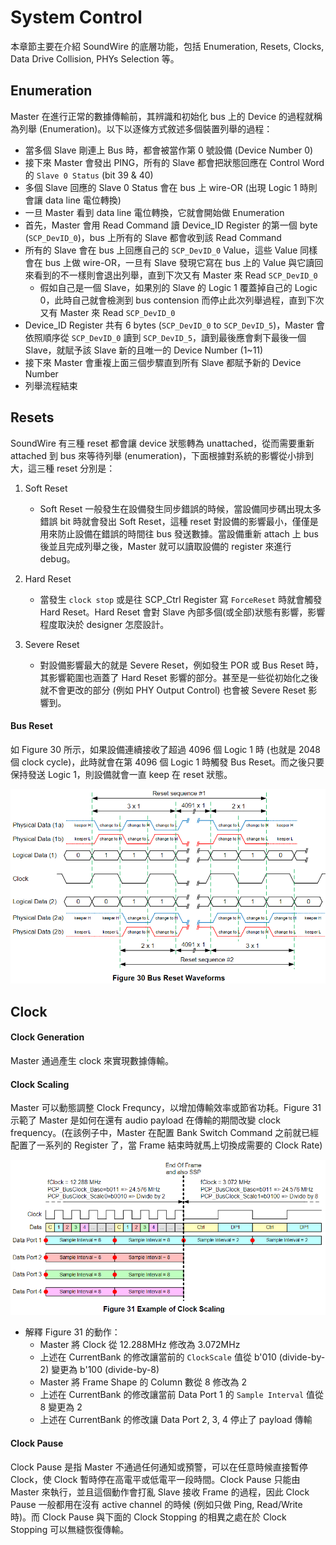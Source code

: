 System Control
=======

本章節主要在介紹 SoundWire 的底層功能，包括 Enumeration, Resets, Clocks, Data Drive Collision, PHYs Selection 等。

Enumeration
-------

Master 在進行正常的數據傳輸前，其辨識和初始化 bus 上的 Device 的過程就稱為列舉 (Enumeration)。以下以逐條方式敘述多個裝置列舉的過程：

- 當多個 Slave 剛連上 Bus 時，都會被當作第 0 號設備 (Device Number 0)
- 接下來 Master 會發出 PING，所有的 Slave 都會把狀態回應在 Control Word 的 `Slave 0 Status` (bit 39 & 40)
- 多個 Slave 回應的 Slave 0 Status 會在 bus 上 wire-OR (出現 Logic 1 時則會讓 data line 電位轉換)
- 一旦 Master 看到 data line 電位轉換，它就會開始做 Enumeration
- 首先，Master 會用 Read Command 讀 Device_ID Register 的第一個 byte (`SCP_DevID_0`)，bus 上所有的 Slave 都會收到該 Read Command
- 所有的 Slave 會在 bus 上回應自己的 `SCP_DevID_0` Value，這些 Value 同樣會在 bus 上做 wire-OR，一旦有 Slave 發現它寫在 bus 上的 Value 與它讀回來看到的不一樣則會退出列舉，直到下次又有 Master 來 Read `SCP_DevID_0`
    - 假如自己是一個 Slave，如果別的 Slave 的 Logic 1 覆蓋掉自己的 Logic 0，此時自己就會檢測到 bus contension 而停止此次列舉過程，直到下次又有 Master 來 Read `SCP_DevID_0`
- Device_ID Register 共有 6 bytes (`SCP_DevID_0` to `SCP_DevID_5`)，Master 會依照順序從 `SCP_DevID_0` 讀到 `SCP_DevID_5`，讀到最後應會剩下最後一個 Slave，就賦予該 Slave 新的且唯一的 Device Number (1~11)
- 接下來 Master 會重複上面三個步驟直到所有 Slave 都賦予新的 Device Number
- 列舉流程結束

Resets
-------

SoundWire 有三種 reset 都會讓 device 狀態轉為 unattached，從而需要重新 attached 到 bus 來等待列舉 (enumeration)，下面根據對系統的影響從小排到大，這三種 reset 分別是：

1. Soft Reset
    - Soft Reset 一般發生在設備發生同步錯誤的時候，當設備同步碼出現太多錯誤 bit 時就會發出 Soft Reset，這種 reset 對設備的影響最小，僅僅是用來防止設備在錯誤的時間往 bus 發送數據。當設備重新 attach 上 bus 後並且完成列舉之後，Master 就可以讀取設備的 register 來進行 debug。

2. Hard Reset
    - 當發生 `clock stop` 或是往 SCP_Ctrl Register 寫 `ForceReset` 時就會觸發 Hard Reset。Hard Reset 會對 Slave 內部多個(或全部)狀態有影響，影響程度取決於 designer 怎麼設計。

3. Severe Reset
    - 對設備影響最大的就是 Severe Reset，例如發生 POR 或 Bus Reset 時，其影響範圍也涵蓋了 Hard Reset 影響的部分。甚至是一些從初始化之後就不會更改的部分 (例如 PHY Output Control) 也會被 Severe Reset 影響到。

#### Bus Reset ####

如 Figure 30 所示，如果設備連續接收了超過 4096 個 Logic 1 時 (也就是 2048 個 clock cycle)，此時就會在第 4096 個 Logic 1 時觸發 Bus Reset。而之後只要保持發送 Logic 1，則設備就會一直 keep 在 reset 狀態。

![Alt text](image/figure30.png)

Clock
-------

#### Clock Generation ####

Master 通過產生 clock 來實現數據傳輸。

#### Clock Scaling ####

Master 可以動態調整 Clock Frequncy，以增加傳輸效率或節省功耗。Figure 31 示範了 Master 是如何在還有 audio payload 在傳輸的期間改變 clock frequency。(在該例子中，Master 在配置 Bank Switch Command 之前就已經配置了一系列的 Register 了，當 Frame 結束時就馬上切換成需要的 Clock Rate)

![Alt text](image/figure31.png)

- 解釋 Figure 31 的動作：
    - Master 將 Clock 從 12.288MHz 修改為 3.072MHz
    - 上述在 CurrentBank 的修改讓當前的 `ClockScale` 值從 b'010 (divide-by-2) 變更為 b'100 (divide-by-8)
    - Master 將 Frame Shape 的 Column 數從 8 修改為 2
    - 上述在 CurrentBank 的修改讓當前 Data Port 1 的 `Sample Interval` 值從 8 變更為 2
    - 上述在 CurrentBank 的修改讓 Data Port 2, 3, 4 停止了 payload 傳輸

#### Clock Pause ####

Clock Pause 是指 Master 不通過任何通知或預警，可以在任意時候直接暫停 Clock，使 Clock 暫時停在高電平或低電平一段時間。Clock Pause 只能由 Master 來執行，並且這個動作會打亂 Slave 接收 Frame 的過程，因此 Clock Pause 一般都用在沒有 active channel 的時候 (例如只做 Ping, Read/Write 時)。而 Clock Pause 與下面的 Clock Stopping 的相異之處在於 Clock Stopping 可以無縫恢復傳輸。
